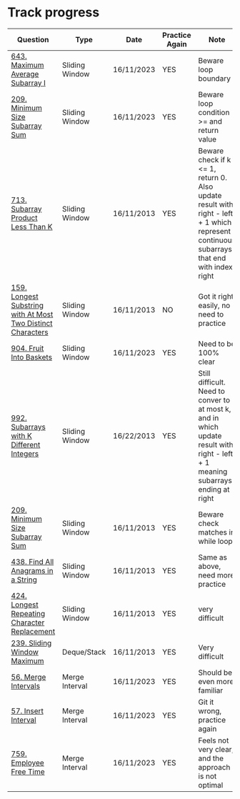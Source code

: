 # Track progress
|Question                 | Type         | Date           | Practice Again | Note
| ---------------------- | ------------- |  ------------- | -------------  | ------------- | 
|[643. Maximum Average Subarray I](https://leetcode.com/problems/maximum-average-subarray-i) | Sliding Window | 16/11/2023 | YES | Beware loop boundary |  
|[209. Minimum Size Subarray Sum](https://leetcode.com/problems/minimum-size-subarray-sum) | Sliding Window |  16/11/2023 | YES | Beware loop condition >= and return value|
|[713. Subarray Product Less Than K](https://leetcode.com/problems/subarray-product-less-than-k)  | Sliding Window | 16/11/2013 | YES | Beware check if k <= 1, return 0. Also update result with right - left + 1 which represent continuous subarrays that end with index right |  
|[159. Longest Substring with At Most Two Distinct Characters](https://leetcode.com/problems/longest-substring-with-at-most-two-distinct-characters) | Sliding Window | 16/11/2013 | NO | Got it right easily, no need to practice
| [904. Fruit Into Baskets](https://leetcode.com/problems/fruit-into-baskets) | Sliding Window | 16/11/2023 | YES | Need to be 100% clear
|[992. Subarrays with K Different Integers](https://leetcode.com/problems/subarrays-with-k-different-integers) | Sliding Window | 16/22/2013 | YES | Still difficult. Need to conver to at most k, and in which update result with right - left + 1 meaning subarrays ending at right | 
|[209. Minimum Size Subarray Sum](https://leetcode.com/problems/minimum-size-subarray-sum) | Sliding Window | 16/11/2013 | YES | Beware check matches in while loop |
|[438. Find All Anagrams in a String](https://leetcode.com/problems/find-all-anagrams-in-a-string) | Sliding Window | 16/11/2013 | YES | Same as above, need more practice 
|[424. Longest Repeating Character Replacement](https://leetcode.com/problems/longest-repeating-character-replacement) | Sliding Window | 16/11/2013 | YES | very difficult
|[239. Sliding Window Maximum](https://leetcode.com/problems/sliding-window-maximum) | Deque/Stack | 16/11/2013 | YES | Very difficult
|[56. Merge Intervals](https://leetcode.com/problems/merge-intervals/) | Merge Interval | 16/11/2023 | YES | Should be even more familiar
|[57. Insert Interval](https://leetcode.com/problems/insert-interval/) | Merge Interval  | 16/11/2023 | YES | Git it wrong, practice again
|[759. Employee Free Time](https://leetcode.com/problems/employee-free-time) | Merge Interval | 16/11/2023 | YES | Feels not very clear, and the approach is not optimal
